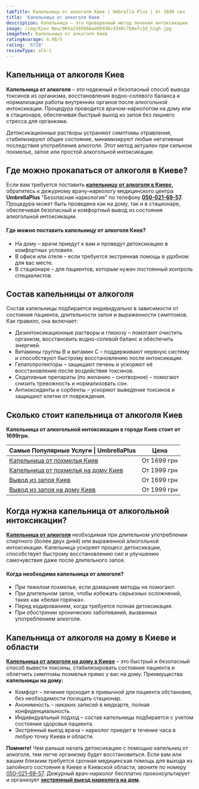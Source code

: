 ```yaml
---
tabTitle: Капельница от алкоголя Киев | Umbrella Plus | От 1699 грн
title: 'Капельница от алкоголя Киев '
description: Капельница – это проверенный метод лечения интоксикации
image: /img/Kiev New/965a2585666a480936cd340c7b8e7c3d_high.jpg
imageText: Капельница от алкоголя Киев
ratingAvarage: 4.98/5
rating: '6728'
reviewType: alk-1
---
```


## Капельница от алкоголя Киев

**Капельница от алкоголя** – это надежный и безопасный способ вывода токсинов из организма, восстановления водно-солевого баланса и нормализации работы внутренних органов после алкогольной интоксикации. Процедура проводится врачом-наркологом на дому или в стационаре, обеспечивая быстрый выход из запоя без лишнего стресса для организма.

Детоксикационные растворы устраняют симптомы отравления, стабилизируют общее состояние, минимизируют любые негативные последствия употребления алкоголя. Этот метод актуален при сильном похмелье, запое или простой алкогольной интоксикации.

## Где можно прокапаться от алкоголя в Киеве?

Если вам требуется поставить **[капельницу от алкоголя в Киеве](https://umbrella-plus.com.ua/kiev/kapelnica_ot_alkogola_kiev/),** обратитесь к дежурному врачу-наркологу медицинского центра **UmbrellaPlus** "Безопасная наркология" по телефону **[050-021-69-57](tel:0500216957).** Процедура может быть проведена как на дому, так и в стационаре, обеспечивая безопасный и комфортный вывод из состояния алкогольной интоксикации.

#### **Где можно поставить капельницу от алкоголя Киев?**

* На дому – врачи приедут к вам и проведут детоксикацию в комфортных условиях.
* В офисе или отеле – если требуется экстренная помощь в удобном для вас месте.
* В стационаре – для пациентов, которым нужен постоянный контроль специалистов.

## Состав капельницы от алкоголя

Состав капельницы подбирается индивидуально в зависимости от состояния пациента, длительности запоя и выраженности симптомов. Как правило, она включает:

* Дезинтоксикационные растворы и глюкозу – помогают очистить организм, восстановить водно-солевой баланс и обеспечить энергией.
* Витамины группы B и витамин C – поддерживают нервную систему и способствуют быстрому восстановлению после интоксикации.
* Гепатопротекторы – защищают печень и ускоряют её восстановление после воздействия токсинов.
* Седативные препараты (по желанию – снотворное) – помогают снизить тревожность и нормализовать сон.
* Антиоксиданты и сорбенты – ускоряют выведение токсинов и защищают клетки от повреждения.

## Сколько стоит капельница от алкоголя Киев

**Капельница от алкогольной интоксикации в городе Киев стоит от 1699грн.**

| Самые Популярные Услуги \| UmbrellaPlus                                                                      | Цена        |
| ------------------------------------------------------------------------------------------------------------ | ----------- |
| [Капельница от похмелья Киев](https://umbrella-plus.com.ua/kiev/kapelnica_ot_alkogola_kiev/)                 | От 1699 грн |
| [Капельница от похмелья на дому Киев](https://umbrella-plus.com.ua/kiev/kapelnica_ot_alkogola_na_domy_kiev/) | От 1999 грн |
| [Вывод из запоя Киев](https://umbrella-plus.com.ua/kiev/vivod-iz-zapoia-kiev/)                               | От 1699 грн |
| [Вывод из запоя на дому Киев](https://umbrella-plus.com.ua/kiev/vivod-iz-zapoia-na-domy-kiev/)               | От 1999 грн |

## Когда нужна капельница от алкогольной интоксикации?

**[Капельница от алкоголя](https://umbrella-plus.com.ua/kiev/kapelnica_ot_alkogola_kiev/)** необходимая при длительном употреблении спиртного (более двух дней) или выраженной алкогольной интоксикации. Капельница ускоряет процесс детоксикации, способствует быстрому восстановлению сил и улучшению самочувствия даже после длительного запоя.

#### **Когда необходима капельница от алкоголя?**

* При тяжелом похмелье, если домашние методы не помогают.
* При длительном запое, чтобы избежать серьезных осложнений, таких как «белая горячка».
* Перед кодированием, когда требуется полная детоксикация.
* При обострении хронических заболеваний, вызванных употреблением алкоголя.

## Капельница от алкоголя на дому в Киеве и области

**[Капельница от алкоголя на дому в Киеве](https://umbrella-plus.com.ua/kiev/kapelnica_ot_alkogola_na_domy_kiev/)** – это быстрый и безопасный способ вывести токсины, стабилизировать состояние пациента и облегчить симптомы похмелья прямо у вас на дому. Преимущества **капельницы на дому:**

* Комфорт – лечение проходит в привычной для пациента обстановке, без необходимости посещать стационар.
* Анонимность – никаких записей в медкарте, полная конфиденциальность.
* Индивидуальный подход – состав капельницы подбирается с учетом состояния здоровья пациента.
* Экстренный выезд врача – нарколог приедет в течение часа в любую точку Киева и области.

**Помните!** Чем раньше начать детоксикацию с помощью капельниц от алкоголя, тем легче организму будет восстановиться. Если вам или вашим близким требуется срочная медицинская помощь для выхода из запойного состояния в Киеве и Киевской области, звоните по номеру [050-021-69-57](tel:0500216957). Дежурный врач-нарколог бесплатно проконсультирует и организует **[экстренный выезд нарколога на дом](https://umbrella-plus.com.ua/kiev/vivod-iz-zapoia-na-domy-kiev/).**
